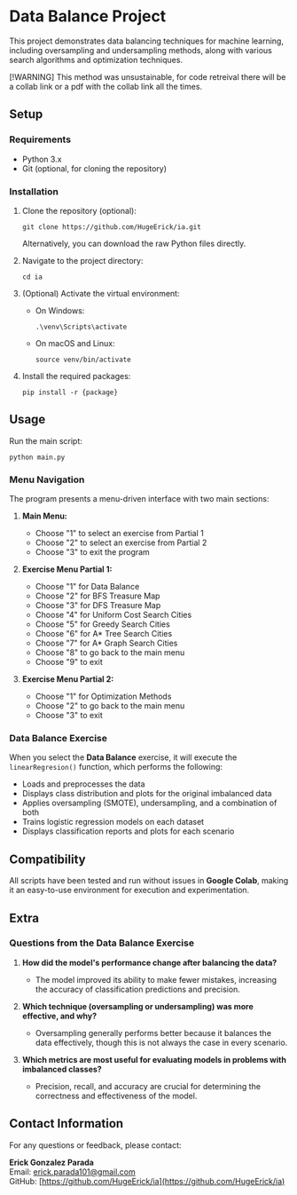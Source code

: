 # Data Balance Project

This project demonstrates data balancing techniques for machine learning, including oversampling and undersampling methods, along with various search algorithms and optimization techniques.

[!WARNING]
This method was unsustainable, for code retreival there will be a collab link or a pdf with the collab link all the times.

## Setup

### Requirements
- Python 3.x
- Git (optional, for cloning the repository)

### Installation

1. Clone the repository (optional):
   ```
   git clone https://github.com/HugeErick/ia.git
   ```
   Alternatively, you can download the raw Python files directly.

2. Navigate to the project directory:
   ```
   cd ia
   ```

3. (Optional) Activate the virtual environment:
   - On Windows:
     ```
     .\venv\Scripts\activate
     ```
   - On macOS and Linux:
     ```
     source venv/bin/activate
     ```

4. Install the required packages:
   ```
   pip install -r {package}
   ```

## Usage

Run the main script:

```
python main.py
```

### Menu Navigation

The program presents a menu-driven interface with two main sections:

1. **Main Menu:**
   - Choose "1" to select an exercise from Partial 1
   - Choose "2" to select an exercise from Partial 2
   - Choose "3" to exit the program

2. **Exercise Menu Partial 1:**
   - Choose "1" for Data Balance
   - Choose "2" for BFS Treasure Map
   - Choose "3" for DFS Treasure Map
   - Choose "4" for Uniform Cost Search Cities
   - Choose "5" for Greedy Search Cities
   - Choose "6" for A* Tree Search Cities
   - Choose "7" for A* Graph Search Cities
   - Choose "8" to go back to the main menu
   - Choose "9" to exit

3. **Exercise Menu Partial 2:**
   - Choose "1" for Optimization Methods
   - Choose "2" to go back to the main menu
   - Choose "3" to exit

### Data Balance Exercise
When you select the **Data Balance** exercise, it will execute the `linearRegresion()` function, which performs the following:
   - Loads and preprocesses the data
   - Displays class distribution and plots for the original imbalanced data
   - Applies oversampling (SMOTE), undersampling, and a combination of both
   - Trains logistic regression models on each dataset
   - Displays classification reports and plots for each scenario

## Compatibility
All scripts have been tested and run without issues in **Google Colab**, making it an easy-to-use environment for execution and experimentation.

## Extra

### Questions from the Data Balance Exercise
1. **How did the model's performance change after balancing the data?**
   - The model improved its ability to make fewer mistakes, increasing the accuracy of classification predictions and precision.

2. **Which technique (oversampling or undersampling) was more effective, and why?**
   - Oversampling generally performs better because it balances the data effectively, though this is not always the case in every scenario.

3. **Which metrics are most useful for evaluating models in problems with imbalanced classes?**
   - Precision, recall, and accuracy are crucial for determining the correctness and effectiveness of the model.

## Contact Information

For any questions or feedback, please contact:

**Erick Gonzalez Parada**  
Email: erick.parada101@gmail.com  
GitHub: [https://github.com/HugeErick/ia](https://github.com/HugeErick/ia)


